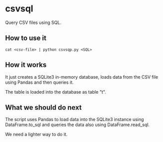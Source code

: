 # csvsql
Query CSV files using SQL.

## How to use it

    cat <csv-file> | python csvsqp.py <SQL>

## How it works

It just creates a SQLite3 in-memory database, loads data from the CSV file using Pandas and then queries it.

The table is loaded into the database as table "t".

## What we should do next

The script uses Pandas to load data into the SQLite3 instance using DataFrame.to_sql and queries the data also using DataFrame.read_sql. 

We need a lighter way to do it.
